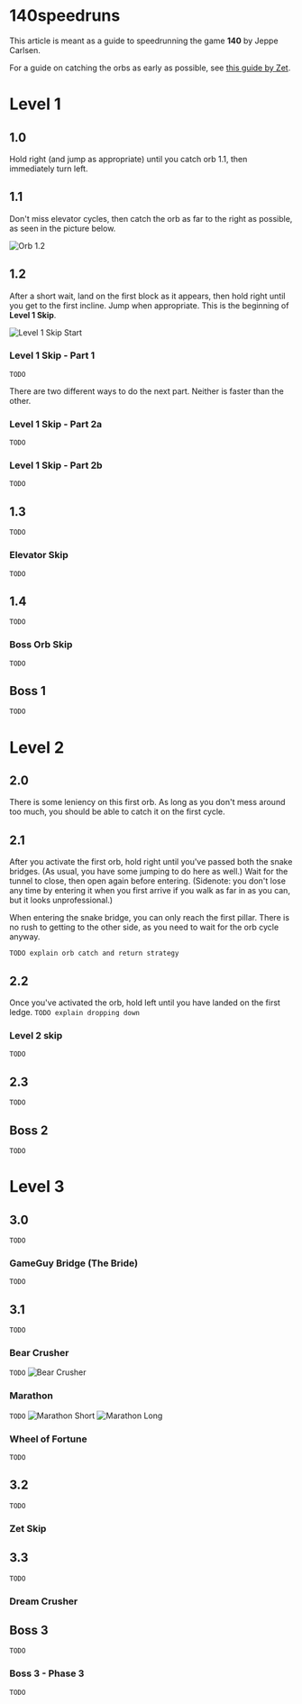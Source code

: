 # 140speedruns
This article is meant as a guide to speedrunning the game **140** by Jeppe Carlsen.

For a guide on catching the orbs as early as possible, see [this guide by Zet](http://www.speedrun.com/140/guide/7z6rx).

# Level 1
## 1.0
Hold right (and jump as appropriate) until you catch orb 1.1, then immediately turn left.

## 1.1
Don't miss elevator cycles, then catch the orb as far to the right as possible, as seen in the picture below.

![Orb 1.2](/images/Orb1.2.png)

## 1.2
After a short wait, land on the first block as it appears, then hold right until you get to the first incline. Jump when appropriate.
This is the beginning of **Level 1 Skip**.

![Level 1 Skip Start](/images/Level1SkipStart.png)

### Level 1 Skip - Part 1
`TODO`

There are two different ways to do the next part. Neither is faster than the other.

### Level 1 Skip - Part 2a
`TODO`

### Level 1 Skip - Part 2b
`TODO`

## 1.3
`TODO`

### Elevator Skip
`TODO`

## 1.4
`TODO`

### Boss Orb Skip
`TODO`

## Boss 1
`TODO`

# Level 2
## 2.0
There is some leniency on this first orb. As long as you don't mess around too much, you should be able to catch it on the first cycle.

## 2.1
After you activate the first orb, hold right until you've passed both the snake bridges. (As usual, you have some jumping to do here as well.) Wait for the tunnel to close, then open again before entering. (Sidenote: you don't lose any time by entering it when you first arrive if you walk as far in as you can, but it looks unprofessional.)

When entering the snake bridge, you can only reach the first pillar. There is no rush to getting to the other side, as you need to wait for the orb cycle anyway.

`TODO explain orb catch and return strategy`

## 2.2
Once you've activated the orb, hold left until you have landed on the first ledge. 
`TODO explain dropping down`

### Level 2 skip
`TODO`

## 2.3
`TODO`

## Boss 2
`TODO`

# Level 3
## 3.0
`TODO`

### GameGuy Bridge (The Bride)
`TODO`

## 3.1
`TODO`

### Bear Crusher
`TODO`
![Bear Crusher](/images/BearCrusher.png)

### Marathon
`TODO`
![Marathon Short](/images/MarathonShort.png)
![Marathon Long](/images/MarathonLong.png)

### Wheel of Fortune
`TODO`

## 3.2
`TODO`

### Zet Skip

## 3.3
`TODO`

### Dream Crusher

## Boss 3
`TODO`

### Boss 3 - Phase 3
`TODO`
